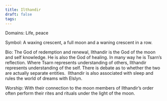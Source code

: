 ```yaml
---
title: Ilthandir
draft: false
tags:
---
```

 
Domains: Life, peace

Symbol: A waxing crescent, a full moon and a waning crescent in a row. 

Bio: The God of redemption and renewal, Ilthandir is the God of the moon and self knowledge. He is also the God of healing. In many way he is Tsarn’s reflection. Where Tsarn represents understanding of others, Ilthandir represents understanding of the self. There is debate as to whether the two are actually separate entities.  Ilthandir is also associated with sleep and rules the world of dreams with Elslyn.

Worship: With their connection to the moon members of Ilthandir’s order often perform their rites and rituals under the light of the moon.
